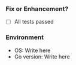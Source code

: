### Fix or Enhancement?

- [ ] All tests passed

### Environment

- OS: Write here
- Go version: Write here
